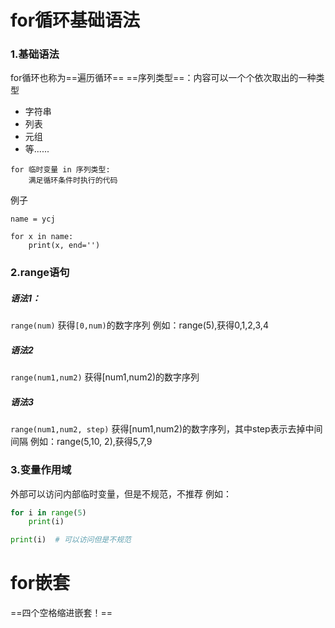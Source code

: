 # for循环基础语法
### 1.基础语法
for循环也称为==遍历循环==
==序列类型==：内容可以一个个依次取出的一种类型
- 字符串
- 列表
- 元组
- 等......
```
for 临时变量 in 序列类型:
    满足循环条件时执行的代码
```

例子
```pythobn
name = ycj

for x in name:
    print(x, end='')
```
### 2.range语句
##### 语法1：
`range(num)`      获得`[0,num)`的数字序列
例如：range(5),获得0,1,2,3,4
##### 语法2
`range(num1,num2)`   获得\[num1,num2\)的数字序列
##### 语法3
`range(num1,num2, step)`    获得\[num1,num2\)的数字序列，其中step表示去掉中间间隔
例如：range(5,10, 2),获得5,7,9

### 3.变量作用域
外部可以访问内部临时变量，但是不规范，不推荐
例如：
```python
for i in range(5)
    print(i)

print(i)  # 可以访问但是不规范
```
# for嵌套
==四个空格缩进嵌套！==